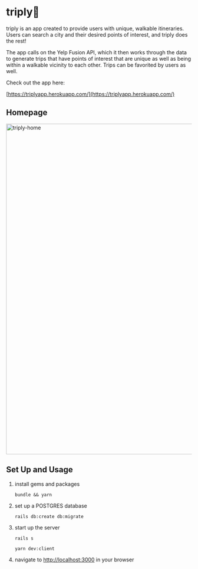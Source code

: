 # triply📍

triply is an app created to provide users with unique, walkable itineraries. Users can search a city and their desired points of interest, and triply does the rest!

The app calls on the Yelp Fusion API, which it then works through the data to generate trips that have points of interest that are unique as well as being within a walkable vicinity to each other. Trips can be favorited by users as well.

Check out the app here: 

[https://triplyapp.herokuapp.com/](https://triplyapp.herokuapp.com/)

## Homepage

<img width="896" alt="triply-home" src="https://user-images.githubusercontent.com/26151666/144734666-01f473a7-6c5a-44a5-bb27-69b3309cfd8d.png">

## Set Up and Usage
1. install gems and packages 
   
   `bundle && yarn`

2. set up a POSTGRES database
   
   `rails db:create db:migrate`

3. start up the server
   
   `rails s`

   `yarn dev:client`

4. navigate to [http://localhost:3000](http://localhost:3000) in your browser
